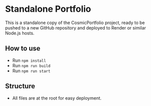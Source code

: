 # Standalone Portfolio

This is a standalone copy of the CosmicPortfolio project, ready to be pushed to a new GitHub repository and deployed to Render or similar Node.js hosts.

## How to use
- Run `npm install`
- Run `npm run build`
- Run `npm run start`

## Structure
- All files are at the root for easy deployment.
